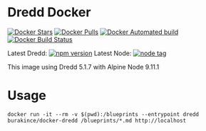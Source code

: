 # Dredd Docker

[![Docker Stars](https://img.shields.io/docker/stars/burakince/docker-dredd.svg)](https://hub.docker.com/r/burakince/docker-dredd/) [![Docker Pulls](https://img.shields.io/docker/pulls/burakince/docker-dredd.svg)](https://hub.docker.com/r/burakince/docker-dredd/) [![Docker Automated build](https://img.shields.io/docker/automated/burakince/docker-dredd.svg)](https://hub.docker.com/r/burakince/docker-dredd/) [![Docker Build Status](https://img.shields.io/docker/build/burakince/docker-dredd.svg)](https://hub.docker.com/r/burakince/docker-dredd/)

Latest Dredd: [![npm version](https://badge.fury.io/js/dredd.svg)](https://www.npmjs.com/package/dredd)
Latest Node: [![node tag](https://img.shields.io/github/tag/nodejs/node.svg)](https://github.com/nodejs/node)

This image using Dredd 5.1.7 with Alpine Node 9.11.1

# Usage

```
docker run -it --rm -v $(pwd):/blueprints --entrypoint dredd burakince/docker-dredd /blueprints/*.md http://localhost
```

